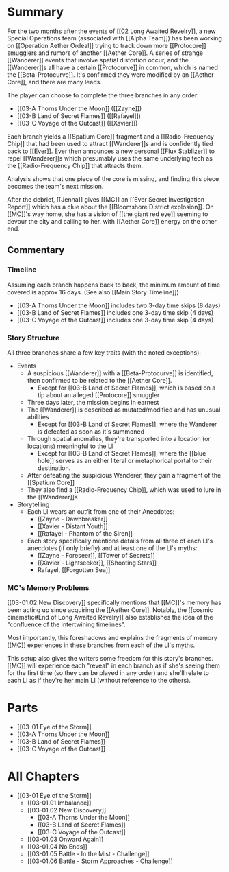 # Summary
For the two months after the events of [[02 Long Awaited Revelry]], a new Special Operations team (associated with [[Alpha Team]]) has been working on [[Operation Aether Ordeal]] trying to track down more [[Protocore]] smugglers and rumors of another [[Aether Core]]. A series of strange [[Wanderer]] events that involve spatial distortion occur, and the [[Wanderer]]s all have a certain [[Protocurve]] in common, which is named the [[Beta-Protocurve]]. It's confirmed they were modified by an [[Aether Core]], and there are many leads.

The player can choose to complete the three branches in any order:
* [[03-A Thorns Under the Moon]] ([[Zayne]])
* [[03-B Land of Secret Flames]] ([[Rafayel]])
* [[03-C Voyage of the Outcast]] ([[Xavier]])

Each branch yields a [[Spatium Core]] fragment and a [[Radio-Frequency Chip]] that had been used to attract [[Wanderer]]s and is confidently tied back to [[Ever]]. Ever then announces a new personal [[Flux Stablizer]] to repel [[Wanderer]]s which presumably uses the same underlying tech as the [[Radio-Frequency Chip]] that attracts them.

Analysis shows that one piece of the core is missing, and finding this piece becomes the team's next mission.

After the debrief, [[Jenna]] gives [[MC]] an [[Ever Secret Investigation Report]] which has a clue about the [[Bloomshore District explosion]]. On [[MC]]'s way home, she has a vision of [[the giant red eye]] seeming to devour the city and calling to her, with [[Aether Core]] energy on the other end.

## Commentary
### Timeline
Assuming each branch happens back to back, the minimum amount of time covered is approx 16 days. (See also [[Main Story Timeline]])
* [[03-A Thorns Under the Moon]] includes two 3-day time skips (8 days)
* [[03-B Land of Secret Flames]] includes one 3-day time skip (4 days)
* [[03-C Voyage of the Outcast]] includes one 3-day time skip (4 days)

### Story Structure
All three branches share a few key traits (with the noted exceptions):
* Events
	* A suspicious [[Wanderer]] with a [[Beta-Protocurve]] is identified, then confirmed to be related to the [[Aether Core]].
		* Except for [[03-B Land of Secret Flames]], which is based on a tip about an alleged [[Protocore]] smuggler
	* Three days later, the mission begins in earnest
	* The [[Wanderer]] is described as mutated/modified and has unusual abilities
		* Except for [[03-B Land of Secret Flames]], where the Wanderer is defeated as soon as it's summoned
	* Through spatial anomalies, they're transported into a location (or locations) meaningful to the LI
		* Except for [[03-B Land of Secret Flames]], where the [[blue hole]] serves as an either literal or metaphorical portal to their destination.
	* After defeating the suspicious Wanderer, they gain a fragment of the [[Spatium Core]]
	* They also find a [[Radio-Frequency Chip]], which was used to lure in the [[Wanderer]]s
* Storytelling
	* Each LI wears an outfit from one of their Anecdotes:
		* [[Zayne - Dawnbreaker]]
		* [[Xavier - Distant Youth]]
		* [[Rafayel - Phantom of the Siren]]
	* Each story specifically mentions details from all three of each LI's anecdotes (if only briefly) and at least one of the LI's myths:
		* [[Zayne - Foreseer]], [[Tower of Secrets]]
		* [[Xavier - Lightseeker]], [[Shooting Stars]]
		* Rafayel, [[Forgotten Sea]]

### MC's Memory Problems
[[03-01.02 New Discovery]] specifically mentions that [[MC]]'s memory has been acting up since acquiring the [[Aether Core]]. Notably, the [[cosmic cinematic#End of Long Awaited Revelry]] also establishes the idea of the "confluence of the intertwining timelines".

Most importantly, this foreshadows and explains the fragments of memory [[MC]] experiences in these branches from each of the LI's myths.

This setup also gives the writers some freedom for this story's branches. [[MC]] will experience each "reveal" in each branch as if she's seeing them for the first time (so they can be played in any order) and she'll relate to each LI as if they're her main LI (without reference to the others).

# Parts
* [[03-01 Eye of the Storm]]
* [[03-A Thorns Under the Moon]]
* [[03-B Land of Secret Flames]]
* [[03-C Voyage of the Outcast]]

# All Chapters

* [[03-01 Eye of the Storm]]
	* [[03-01.01 Imbalance]]
	* [[03-01.02 New Discovery]]
		* [[03-A Thorns Under the Moon]]
		* [[03-B Land of Secret Flames]]
		* [[03-C Voyage of the Outcast]]
	* [[03-01.03 Onward Again]]
	* [[03-01.04 No Ends]]
	* [[03-01.05 Battle - In the Mist - Challenge]]
	* [[03-01.06 Battle - Storm Approaches - Challenge]]
